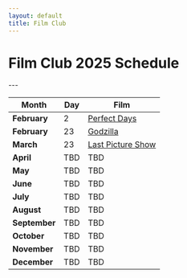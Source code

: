 ```yaml
---
layout: default
title: Film Club
---
```


<h1>Film Club 2025 Schedule</h1>
---


| **Month** 	| **Day** 	| **Film** 	|
| ---	| ---	| ---	|
| **February**  	| 2 	| [Perfect Days](https://letterboxd.com/film/perfect-days-2023/) 	|
| **February** 	| 23 	| [Godzilla](https://letterboxd.com/film/godzilla/)	|
| **March** 	| 23 	|  [Last Picture Show](https://letterboxd.com/film/the-last-picture-show/)	|
| **April** 	| TBD 	| TBD 	|
| **May** 	| TBD 	| TBD 	|
| **June** 	| TBD 	| TBD 	|
| **July** 	| TBD 	| TBD 	|
| **August** 	| TBD 	| TBD 	|
| **September** 	| TBD 	| TBD 	|
| **October** 	| TBD 	| TBD 	|
| **November** 	| TBD 	| TBD 	|
| **December** 	| TBD 	| TBD 	|


